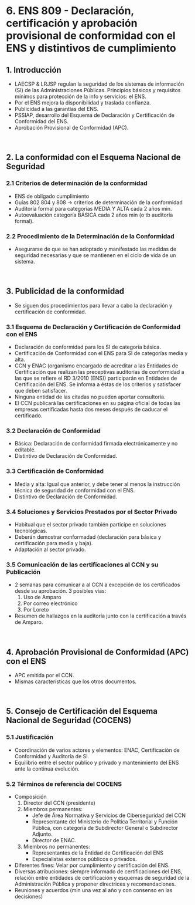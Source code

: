 # 6. ENS 809 - Declaración, certificación y aprobación provisional de conformidad con el ENS y distintivos de cumplimiento

## 1. Introducción
- LAECSP & LRJSP regulan la seguridad de los sistemas de información (SI) de las Administraciones Públicas. Principios básicos y requisitos mínimos para protección de la info y servicios: el ENS.
- Por el ENS mejora la disponibilidad y traslada confianza.
- Publicidad a las garantías del ENS.
- PSSIAP, desarrollo del Esquema de Declaración y Certificación de Conformidad del ENS.
- Aprobación Provisional de Conformidad (APC).

<br>

## 2. La conformidad con el Esquema Nacional de Seguridad

### 2.1 Criterios de determinación de la conformidad
- ENS de obligado cumplimiento
- Guías 802 804 y 808 -> criterios de determinación de la conformidad
- Auditoría formal para categorías MEDIA Y ALTA cada 2 años min.
- Autoevaluación categoría BÁSICA cada 2 años min (o tb auditoría formal).

### 2.2 Procedimiento de la Determinación de la Conformidad
- Asegurarse de que se han adoptado y manifestado las medidas de seguridad necesarias y que se mantienen en el ciclo de vida de un sistema.

<br>

## 3. Publicidad de la conformidad
- Se siguen dos procedimientos para llevar a cabo la declaración y certificación de conformidad.

### 3.1 Esquema de Declaración y Certificación de Conformidad con el ENS
- Declaración de conformidad para los SI de categoría básica.
- Certificación de Conformidad con el ENS para SI de categorías media y alta.
- CCN y ENAC (organismo encargado de acreditar a las Entidades de
Certificación que realizan las preceptivas auditorías de conformidad a las que se
refiere el RD 3/2010 (ENS)) participarán en Entidades de Certificación del ENS. Se informa a éstas de los criterios y satisfacer que deben satisfacer.
- Ninguna entidad de las citadas no pueden aportar consultoría.
- El CCN publicará las certificaciones en su página oficial de todas las empresas certificadas hasta dos meses después de caducar el certificado.

### 3.2 Declaración de Conformidad

- Básica: Declaración de conformidad firmada electrónicamente y no editable.
- Distintivo de Declaración de Conformidad.

### 3.3 Certificación de Conformidad

- Media y alta: Igual que anterior, y debe tener al menos la instrucción técnica de seguridad de conformidad con el ENS.
- Distintivo de Declaración de Conformidad.


### 3.4 Soluciones y Servicios Prestados por el Sector Privado
- Habitual que el sector privado también participe en soluciones tecnológicas.
- Deberán demostrar conformadad (declaración para básica y certificación para media y baja).
- Adaptación al sector privado. 

### 3.5 Comunicación de las certificaciones al CCN y su Publicación
- 2 semanas para comunicar a al CCN a excepción de los certificados desde su aprobación. 3 posibles vías:
    1. Uso de Amparo
    2. Por correo electrónico
    3. Por Loreto
- Resumen de hallazgos en la auditoría junto con la certificación a través de Amparo.


<br>

## 4. Aprobación Provisional de Conformidad (APC) con el ENS
- APC emitida por el CCN.
- Mismas características que los otros documentos.

<br>

## 5. Consejo de Certificación del Esquema Nacional de Seguridad  (COCENS)
### 5.1 Justificación 
- Coordinación de varios actores y elementos: ENAC, Certificación de Conformidad y Auditoría de SI. 
- Equilibrio entre el sector público y privado y mantenimiento del ENS ante la continua evolución.

### 5.2 Términos de referencia del COCENS
- Composición
    1. Director del CCN (presidente)
    2. Miembros permanentes:
        - Jefe de Área Normativa y Servicios de Ciberseguridad del CCN
        - Representante del Ministerio de Política Territorial y Función Pública, con categoría de Subdirector General o Subdirector Adjunto.
        - Director de ENAC.
    3. Miembros no permanentes:
        - Representantes de la Entidad de Certificación del ENS
        - Especialistas externos públicos o privados.
- Diferentes fines: Velar por cumplimiento y certificación del ENS.
- Diversas atribuciones: siempre informado de certificaciones del ENS, relación entre entidades de certificación y esquemas de seguridad de la Administración Pública y proponer directrices y recomendaciones.
- Reuniones y acuerdos (min una vez al año y con consenso en las decisiones)

